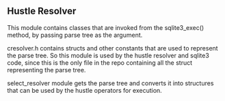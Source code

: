 Hustle Resolver
----------------

This module contains classes that are invoked from the sqlite3_exec() method, by passing parse tree as the argument.

cresolver.h contains structs and other constants that are used to represent the parse tree. So this module is used by the hustle resolver and sqlite3 code, since this is the only file in the repo containing all the struct representing the parse tree.

select_resolver module gets the parse tree and converts it into structures that can be used by the hustle operators for execution.
